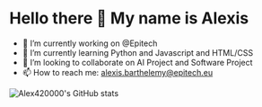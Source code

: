 # Hello there 👋 My name is Alexis

- 🔭 I’m currently working on @Epitech
- 🌱 I’m currently learning Python and Javascript and HTML/CSS
- 👯 I’m looking to collaborate on AI Project and Software Project
- 📫 How to reach me: alexis.barthelemy@epitech.eu

![Alex420000's GitHub stats](https://github-readme-stats.vercel.app/api?username=Alex420000&hide=contribs,prs)

<!--
**Alex420000/Alex420000** is a ✨ _special_ ✨ repository because its `README.md` (this file) appears on your GitHub profile.
-->
